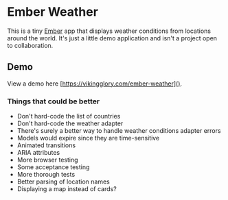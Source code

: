 # Ember Weather

This is a tiny [Ember](http://emberjs.com) app that displays weather conditions from locations around the world. It's just a little demo application and isn't a project open to collaboration.

## Demo

View a demo here [https://vikingglory.com/ember-weather]().

### Things that could be better

* Don't hard-code the list of countries
* Don't hard-code the weather adapter
* There's surely a better way to handle weather conditions adapter errors
* Models would expire since they are time-sensitive
* Animated transitions
* ARIA attributes
* More browser testing
* Some acceptance testing
* More thorough tests
* Better parsing of location names
* Displaying a map instead of cards?
